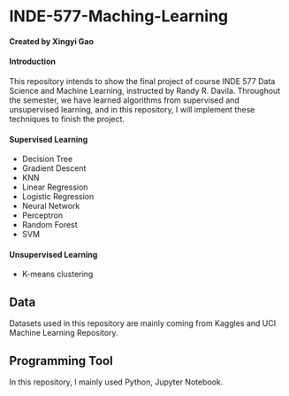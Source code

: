 # INDE-577-Maching-Learning
#### Created by Xingyi Gao
#### Introduction
This repository intends to show the final project of course INDE 577 Data Science and Machine Learning, instructed by Randy R. Davila. Throughout the semester, we have learned algorithms from supervised and unsupervised learning, and in this repository, I will implement these techniques to finish the project.
#### Supervised Learning
* Decision Tree
* Gradient Descent
* KNN
* Linear Regression
* Logistic Regression
* Neural Network
* Perceptron
* Random Forest
* SVM
#### Unsupervised Learning
* K-means clustering
## Data
Datasets used in this repository are mainly coming from Kaggles and UCI Machine Learning Repository.
## Programming Tool
In this repository, I mainly used Python, Jupyter Notebook.
